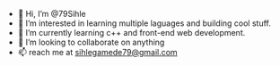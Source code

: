 - 👋 Hi, I’m @79Sihle
- 👀 I’m interested in learning multiple laguages and building cool stuff.
- 🌱 I’m currently learning c++ and front-end web development.
- 💞️ I’m looking to collaborate on anything 
- 📫 reach me at sihlegamede79@gmail.com

<!---
79Sihle/79Sihle is a ✨ special ✨ repository because its `README.md` (this file) appears on your GitHub profile.
You can click the Preview link to take a look at your changes.
--->
